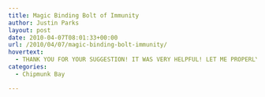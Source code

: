 ```yaml
---
title: Magic Binding Bolt of Immunity
author: Justin Parks
layout: post
date: 2010-04-07T08:01:33+00:00
url: /2010/04/07/magic-binding-bolt-immunity/
hovertext:
  - THANK YOU FOR YOUR SUGGESTION! IT WAS VERY HELPFUL! LET ME PROPERLY THANK YOU!
categories:
  - Chipmunk Bay

---
```

